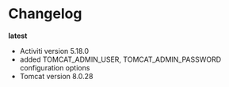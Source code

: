 # Changelog

**latest**

- Activiti version 5.18.0
- added TOMCAT_ADMIN_USER, TOMCAT_ADMIN_PASSWORD configuration options
- Tomcat version 8.0.28
